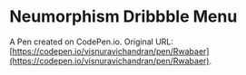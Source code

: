 # Neumorphism Dribbble Menu 

A Pen created on CodePen.io. Original URL: [https://codepen.io/visnuravichandran/pen/Rwabaer](https://codepen.io/visnuravichandran/pen/Rwabaer).


